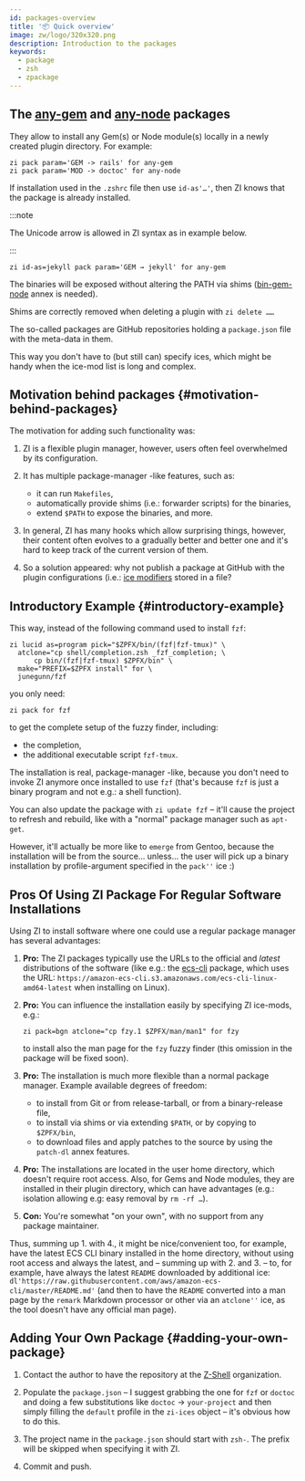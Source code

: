 ```yaml
---
id: packages-overview
title: '📦 Quick overview'
image: zw/logo/320x320.png
description: Introduction to the packages
keywords:
  - package
  - zsh
  - zpackage
---
```


## The [any-gem][1] and [any-node][2] packages

They allow to install any Gem(s) or Node module(s) locally in a newly created plugin directory. For example:

```shell
zi pack param='GEM -> rails' for any-gem
zi pack param='MOD -> doctoc' for any-node
```

If installation used in the `.zshrc` file then use `id-as'…'`, then ZI knows that the package is already installed.

:::note

The Unicode arrow is allowed in ZI syntax as in example below.

:::

```shell
zi id-as=jekyll pack param='GEM → jekyll' for any-gem
```

The binaries will be exposed without altering the PATH via shims ([bin-gem-node][3] annex is needed).

Shims are correctly removed when deleting a plugin with `zi delete ……`

The so-called packages are GitHub repositories holding a `package.json` file with the meta-data in them.

This way you don't have to (but still can) specify ices, which might be handy when the ice-mod list is long and complex.

## Motivation behind packages {#motivation-behind-packages}

The motivation for adding such functionality was:

1. ZI is a flexible plugin manager, however, users often feel overwhelmed by its configuration.

2. It has multiple package-manager -like features, such as:

   - it can run `Makefiles`,
   - automatically provide shims (i.e.: forwarder scripts) for the binaries,
   - extend `$PATH` to expose the binaries, and more.

3. In general, ZI has many hooks which allow surprising things, however, their content often evolves to a gradually better and better one and it's hard to keep track of the current version of them.

4. So a solution appeared: why not publish a package at GitHub with the plugin configurations (i.e.: [ice modifiers][3] stored in a file?

## Introductory Example {#introductory-example}

This way, instead of the following command used to install `fzf`:

```shell
zi lucid as=program pick="$ZPFX/bin/(fzf|fzf-tmux)" \
  atclone="cp shell/completion.zsh _fzf_completion; \
      cp bin/(fzf|fzf-tmux) $ZPFX/bin" \
  make="PREFIX=$ZPFX install" for \
  junegunn/fzf
```

you only need:

```shell
zi pack for fzf
```

to get the complete setup of the fuzzy finder, including:

- the completion,
- the additional executable script `fzf-tmux`.

The installation is real, package-manager -like, because you don't need to invoke ZI anymore once installed to use `fzf` (that's because `fzf` is just a binary program and not e.g.: a shell function).

You can also update the package with `zi update fzf` – it'll cause the project to refresh and rebuild, like with a "normal" package manager such as `apt-get`.

However, it'll actually be more like to `emerge` from Gentoo, because the installation will be from the source… unless… the user will pick up a binary installation by profile-argument specified in the `pack''` ice :)

## Pros Of Using ZI Package For Regular Software Installations

Using ZI to install software where one could use a regular package manager has several advantages:

1. **Pro:** The ZI packages typically use the URLs to the official and _latest_ distributions of the software (like e.g.: the [ecs-cli][5] package, which uses the URL: `https://amazon-ecs-cli.s3.amazonaws.com/ecs-cli-linux-amd64-latest` when installing on Linux).

2. **Pro:** You can influence the installation easily by specifying ZI ice-mods, e.g.:

   ```shell
   zi pack=bgn atclone="cp fzy.1 $ZPFX/man/man1" for fzy
   ```

   to install also the man page for the `fzy` fuzzy finder (this omission in the package will be fixed soon).

3. **Pro:** The installation is much more flexible than a normal package manager. Example available degrees of freedom:

   - to install from Git or from release-tarball, or from a binary-release file,
   - to install via shims or via extending `$PATH`, or by copying to `$ZPFX/bin`,
   - to download files and apply patches to the source by using the `patch-dl` annex features.

4. **Pro:** The installations are located in the user home directory, which doesn't require root access. Also, for Gems and Node modules, they are installed in their plugin directory, which can have advantages (e.g.: isolation allowing e.g: easy removal by `rm -rf …`).

5. **Con:** You're somewhat "on your own", with no support from any package maintainer.

Thus, summing up 1. with 4., it might be nice/convenient too, for example, have the latest ECS CLI binary installed in the home directory, without using root access and always the latest, and – summing up with 2. and 3. – to, for example, have always the latest `README` downloaded by additional ice: `dl'https://raw.githubusercontent.com/aws/amazon-ecs-cli/master/README.md'` (and then to have the `README` converted into a man page by the `remark` Markdown processor or other via an `atclone''` ice, as the tool doesn't have any official man page).

## Adding Your Own Package {#adding-your-own-package}

1. Contact the author to have the repository at the [Z-Shell][6] organization.

2. Populate the `package.json` – I suggest grabbing the one for `fzf` or `doctoc` and doing a few substitutions like `doctoc` → `your-project` and then simply filling the `default` profile in the `zi-ices` object – it's obvious how to do this.

3. The project name in the `package.json` should start with `zsh-`. The prefix will be skipped when specifying it with ZI.

4. Commit and push.

[1]: https://github.com/z-shell/any-gem
[2]: https://github.com/z-shell/any-node
[3]: /docs/ecosystem/annexes/bin-gem-node
[3]: /docs/ecosystem/annexes/bin-gem-node
[5]: https://github.com/z-shell/ecs-cli
[6]: https://github.com/z-shell

